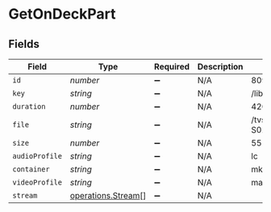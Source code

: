 # GetOnDeckPart


## Fields

| Field                                                    | Type                                                     | Required                                                 | Description                                              | Example                                                  |
| -------------------------------------------------------- | -------------------------------------------------------- | -------------------------------------------------------- | -------------------------------------------------------- | -------------------------------------------------------- |
| `id`                                                     | *number*                                                 | :heavy_minus_sign:                                       | N/A                                                      | 80994                                                    |
| `key`                                                    | *string*                                                 | :heavy_minus_sign:                                       | N/A                                                      | /library/parts/80994/1655007810/file.mkv                 |
| `duration`                                               | *number*                                                 | :heavy_minus_sign:                                       | N/A                                                      | 420080                                                   |
| `file`                                                   | *string*                                                 | :heavy_minus_sign:                                       | N/A                                                      | /tvshows/Bluey (2018)/Bluey (2018) - S02E33 - Circus.mkv |
| `size`                                                   | *number*                                                 | :heavy_minus_sign:                                       | N/A                                                      | 55148931                                                 |
| `audioProfile`                                           | *string*                                                 | :heavy_minus_sign:                                       | N/A                                                      | lc                                                       |
| `container`                                              | *string*                                                 | :heavy_minus_sign:                                       | N/A                                                      | mkv                                                      |
| `videoProfile`                                           | *string*                                                 | :heavy_minus_sign:                                       | N/A                                                      | main                                                     |
| `stream`                                                 | [operations.Stream](../../models/operations/stream.md)[] | :heavy_minus_sign:                                       | N/A                                                      |                                                          |